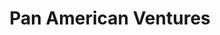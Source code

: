 ---
title: Pan American Ventures
image: "/assets/img/resources/entrepreneurship/pana.png"
description: Pan American Ventures (PAV) provides seed capital to 240 promising Mexican startups over the next four years, with as many as 80 of those startups ultimately being sent to PAV’s Austin, TX international acceleration campus to expand into the US market
categories:
  - Fund
link: https://panamventures.com/
---